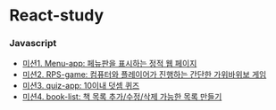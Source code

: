 # React-study

### Javascript

- [미션1. Menu-app: 페뉴판을 표시하는 정적 웹 페이지](https://rim0703.github.io/React-study/Javascript/1-menu/)
- [미션2. RPS-game: 컴퓨터와 플레이어가 진행하는 간단한 가위바위보 게임](https://rim0703.github.io/React-study/Javascript/2-RPS-game)
- [미션3. quiz-app: 10이내 덧셈 퀴즈](https://rim0703.github.io/React-study/Javascript/3-quiz-app)
- [미션4. book-list: 책 목록 추가/수정/삭제 가능한 목록 만들기](https://rim0703.github.io/React-study/Javascript/4-book-list)

